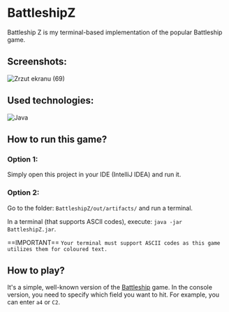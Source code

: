 # BattleshipZ

Battleship Z is my terminal-based implementation of the popular Battleship game.


## Screenshots:
![Zrzut ekranu (69)](https://github.com/FoXcodeZ/BattleshipZ/assets/109001258/35d51706-4225-4983-b662-09efce55fde1)


## Used technologies:
![Java](https://img.shields.io/badge/java-%23ED8B00.svg?style=for-the-badge&logo=openjdk&logoColor=white)


## How to run this game?
### Option 1:
Simply open this project in your IDE (IntelliJ IDEA) and run it.

### Option 2:
Go to the folder: ``BattleshipZ/out/artifacts/`` and run a terminal.

In a terminal (that supports ASCII codes), execute: `java -jar BattleshipZ.jar`.

==IMPORTANT==
``Your terminal must support ASCII codes as this game utilizes them for coloured text.``


## How to play?
It's a simple, well-known version of the [Battleship](https://en.wikipedia.org/wiki/Battleship_(game)) game. In the console version, you need to specify which field you want to hit. For example, you can enter `a4` or `C2`.
